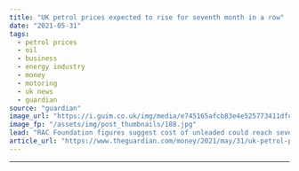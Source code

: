 ```yaml
---
title: "UK petrol prices expected to rise for seventh month in a row"
date: "2021-05-31"
tags: 
  - petrol prices
  - oil
  - business
  - energy industry
  - money
  - motoring
  - uk news
  - guardian
source: "guardian"
image_url: "https://i.guim.co.uk/img/media/e745165afcb83e4e525773411dfc86603ff63460/46_40_4271_2563/master/4271.jpg?width=460&quality=85&auto=format&fit=max&s=a93d4ba5f178d93a81e5cba39fb82055"
image_fp: "/assets/img/post_thumbnails/188.jpg"
lead: "RAC Foundation figures suggest cost of unleaded could reach seven-year high within weeksPetrol prices in the UK are expected to rise for a seventh successive month after reaching a two-year high at the weekend.The price of unleaded has passed an aver..."
article_url: "https://www.theguardian.com/money/2021/may/31/uk-petrol-prices-expected-to-rise-for-seventh-month-in-a-row"
---
```


---
